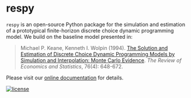 # respy

``respy``  is an open-source Python package for the simulation and estimation of a
prototypical finite-horizon discrete choice dynamic programming model. We build on the
baseline model presented in:

> Michael P. Keane, Kenneth I. Wolpin (1994). [The Solution and Estimation of Discrete
> Choice Dynamic Programming Models by Simulation and Interpolation: Monte Carlo
> Evidence](http://www.jstor.org/stable/2109768). *The Review of Economics and
> Statistics*, 76(4): 648-672.

Please visit our [online documentation](http://respy.readthedocs.io/) for details.

[![license](https://img.shields.io/github/license/mashape/apistatus.svg?maxAge=2592000)]()
